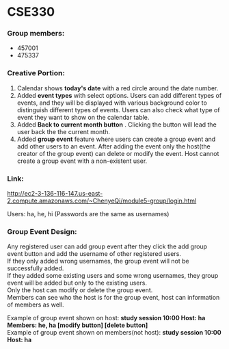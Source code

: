 # CSE330
### Group members:
- 457001
- 475337

### Creative Portion:
1. Calendar shows **today's date** with a red circle around the date number.
2. Added **event types**  with select options. Users can add different types of events, and they will be displayed with various background color to distinguish different types of events. Users can also check what type of event they want to show on the calendar table.
3. Added **Back to current month button** . Clicking the button will lead the user back the the current month.
4. Added **group event** feature where users can create a group event and add other users to an event. After adding the event only the host(the creator of the group event) can delete or modify the event. Host cannot create a group event with a non-existent user.

### Link: 
http://ec2-3-136-116-147.us-east-2.compute.amazonaws.com/~ChenyeQi/module5-group/login.html

Users: ha, he, hi (Passwords are the same as usernames)

### Group Event Design: 
Any registered user can add group event after they click the add group event button and add the username of other registered users. <br />
If they only added wrong usernames, the group event will not be successfully added. <br />
If they added some existing users and some wrong usernames, they group event will be added but only to the existing users. <br />
Only the host can modify or delete the group event. <br />
Members can see who the host is for the group event, host can information of members as well. <br />

Example of group event shown on host: **study session 10:00 Host: ha Members: he, ha [modify button] [delete button]** <br />
Example of group event shown on members(not host): **study session 10:00 Host: ha**